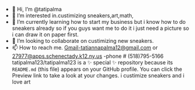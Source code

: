 - 👋 Hi, I’m @tatipalma
- 👀 I’m interested in.custimizing sneakers,art,math,
- 🌱 I’m currently learning how to start my business but i know how to do sneakers already so if you guys want me to do it i just need a picture so i can draw it on paper first.
- 💞️ I’m looking to collaborate on custimizing new sneakers.
- 📫 How to reach me.
Gmail-tatiannapalma12@gmail.com    or       27977@apps.schenectady.k12.ny.us
-phone # (518)795-5166
tatipalma123/tatipalma123 is a ✨ special ✨ repository because its `README.md` (this file) appears on your GitHub profile.
You can click the Preview link to take a look at your changes.
i custimize sneakers and i love art

